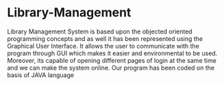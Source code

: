# Library-Management
Library Management System is based upon the objected oriented programming concepts and as well it has been represented using the Graphical User Interface. It allows the user to communicate with the program through GUI which makes it easier and environmental to be used. Moreover, its capable of opening different pages of login at the same time and we can make the system online. Our program has been coded on the basis of JAVA language

